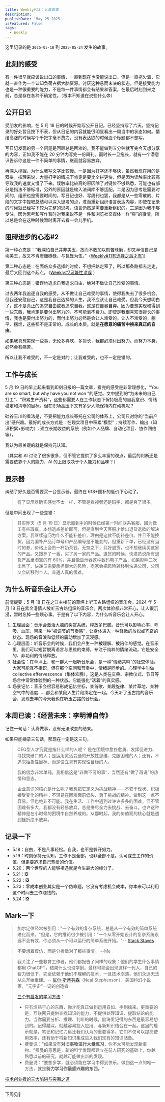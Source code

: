```yaml
---
title: Weekly#13：认真做事
description: 
publishDate: 'May 25 2025'
isFeatured: False
tags:
  - Weekly
---
```


这里记录的是 `2025-05-18` 到 `2025-05-24` 发生的故事。

## 此刻的感受

有一件很早就应该说出口的事情，一直到现在也没能说出口。但是一直拖欠着，它就一直作为一个认知负荷占据大脑资源。讨厌这种悬而未决的状态，但是接受能力也是一种很重要的能力，不是每一件事情都会有结果和答案，在最后时刻到来之前，总是存在各种不确定性。（根本不知道在说些什么😨）

## 公开日记

受朋友的影响，在 5 月 18 日的时候开始写公开日记。已经坚持写了六天。坚持记录的好处暂且按下不表，但从日记的内容就能很明显看出一周当中的状态如何。情绪高涨的时候写个千把字毫不费力，没有表达欲的时候连个标题都不想写。

写日记发现的另一个问题是回顾总是困难的，我不能做到五分钟就写完今天想分享的内容，正如我不能在 20 分钟内写完一份周刊。而时长一旦拖长，就有一个潜意识告诉你这是一件不简单的事情，继而就容易放弃。

再深入挖掘，为什么我写文字比较慢。一是因为打字还不够快，虽然我现在用的是双拼，按理来说，大量打字的情况下肯定是要比全拼更快，但是因为误触率比较高导致我的速度又慢了下来。误触率比较高的原因除了对键位不够熟悉，可能也有部分是指法不够标准，另外的原因就是输入法词库不够适配。二是因为思考是需要时间的，组织也是需要时间的，写日记也好、写周刊也罢，我都是从一些零散的、片段的文字中提取总结可以深入思考的点，进而重新组织语言表达内容，即使在记录的时候就已经写下较为完整的思考，语言仍然是需要重新组织的。三是因为我不够专注，因为思考和写作暂时对我来说不是一件和浏览社交媒体一样“爽”的事情，所以总是会在这种时候暂时离开去看一会儿手机。

## 阻碍进步的心态#2

第一种心态是：“我深怕自己并非美玉，故而不敢加以刻苦琢磨，却又半信自己是块美玉，故又不肯庸庸碌碌，与瓦砾为伍。”（[Weekly#11有选择之后才有1](https://harp83.us.kg/blog/250504-250510/#:~:text=%E8%BF%98%E5%9C%A8%E8%BA%AB%E8%BE%B9%E3%80%82-,%E9%98%BB%E7%A2%8D%E8%BF%9B%E6%AD%A5%E7%9A%84%E5%BF%83%E6%80%81,-%E2%80%9C%E6%88%91%E6%B7%B1%E6%80%95%E8%87%AA%E5%B7%B1)）

第二种心态是：在面临众多选择的时候，不想把路走窄了，所以那条路都去走走，最后又回到这个起点。（[Weekly#7可能性谬误](https://harp83.us.kg/blog/250330-250412/#:~:text=%E5%86%99%E5%91%A8%E5%88%8A%E4%B9%9F%E6%98%AF%EF%BC%81-,%E6%9C%AA%E6%9D%A5%E7%9A%84%E8%BF%B7%E8%8C%AB,-%E2%80%9C%E6%9C%AA%E6%9D%A5%E2%80%9D%E3%80%81%E2%80%9C%E8%BF%B7%E8%8C%AB%E2%80%9D%E8%BF%99) ）

第三种心态是：错误地追求自我追求自由，绝对不做让自己难受的事情。

过去两年我追逐自我的感受，从不做让自己难受的事情，使得我失去了很多机会。但我还安慰自己，这是我自己选择的人生，我不应该让自己难受。但我今天想明白了，这不是真正的追求自由或者追求自我，这是在自暴自弃。因为要想实现和得到一些东西，我肯定是要付出努力的，不可能毫不费力。即使是我很喜欢很擅长的事情，我也是要付出努力的，而付出努力必然是会让人难受的。让人不难受的，躺平、摆烂，这些都不是正常的。成长的本质，就是**在愿意的痛苦中换来真正的自由**。

如果我真想实现一些事，无论多喜欢、多擅长，我都必须付出努力。而努力本身，必然会有痛苦。

所以让我不难受的，不一定是对的；让我难受的，也不一定是错的。

## 工作与成长

5 月 19 日的早上起来看到即刻日报的一篇文章，看完的感受是非常理想化，“You are so smart, but why have you not won ”的感觉。文中提到的“为未来的自己打工”、“积累生产资料”，这些都需要人在工作状态下保持极高的自我意识、情绪稳定和清晰的目标。但在职场高压下又有多少人能保持内在动机呢？ 

硅谷王川的看法是，不要把能力成长寄托在公司的体系上，公司只对你的“当前产出”感兴趣。最好的成长方式是：在现实项目中积累“模型”；持续写作、输出（知识积累+影响力）；建立长期收益的系统（例如个人品牌、自动化项目、协作网络等）。

我认为最关键的就是保持元认知。 

（其实和 AI 讨论了很多很多，但不管它提供了多么丰富的观点，最后的判断还是需要依靠个人的能力，AI 的上限取决于个人能力和品味？）

## 显示器

纠结了好久是否需要买一台显示器，最终在 618+国补的低价下心动了。

> 有了显示器确实感觉不太一样，不管是看视频还是码字，都是爽了很多。

但是中间出现了一些差错：

> 其实昨天（5 月 19 日）显示器到手的时候已经第一时间联系客服，因为做工有些瑕疵。本想退点差价即可，但是直到今天客服才给出退货退款的解决方案。我继续追问为什么不能补差价，理由是这款不能补差价。并且不能换货，因为国补产品订单号和产品编号是不能变的。但重新下单，已经没有当时的券，价格上会贵一杯奶茶钱。无奈之下，只好退货，也不想继续买这家的产品。又搜罗了一番，买了另一家的产品。退货的时候，快递员说所有退货产品里淘宝的有 60%，并且像显示器这种数码电子产品，如果影响二次出售了，快递员需要承担很大的风险，商家会把风险转移到快递公司，公司又会转移到个人。普通人真的很难。 

## 为什么听音乐会让人开心

前情提要：5 月 18 日在之江主楼前的草坪上听玉古路组织的音乐会。2024 年 5 月 18 日在紫金港情人坡听玉古路组织的音乐会。两次体验都非常开心，让人很沉浸，暂时忘掉一些烦心事。于是有了以下内容，为什么听音乐会让人开心。

1. 生理层面：音乐会激活大脑的奖赏系统，释放多巴胺。音乐可以影响心率、呼吸、血压，带来一种“被调节的节奏感”，让身体进入一种轻微的放松或亢奋的状态。现场的音浪和低频的震动增加了沉浸感。 
2. 心理层面：听音乐会的时候，我们会产生一种被理解、被陪伴的感觉。在音乐里，我们可以短暂脱离语言与思维的束缚，专注于纯粹的情绪流动。它是安全的、非功利的情绪释放。
3. 社会性：在草坪上，和一群人一起听音乐会，是一种“情绪共鸣”的社交体验。大家可能互不相识，但在那个空间和节奏中，情绪是同步的。心理学中叫做 collective effervescence（集体欢腾），这是人类在庆典、宗教仪式、节日等场合中常常体验到的一种状态。它能强化“活着”的真实感。 
4. 场景记忆：音乐会很容易形成记忆坐标，某首歌、某段旋律、某片草地、某种空气中的温度……都会和某段人生片段绑定在一起。今天听了玉古路的音乐会，发现去年的今天我也在听玉古路的音乐会。 

## 本周已读：《经营未来：李明博自传》

记住一句话：认真做事，没有无法改变的结果。

如果只能摘录三句话，那现在一定是这三句。

> CEO型人才究竟是指什么样的人呢？
> 是在困境中愈挫愈勇、发挥促进力、寻找突破口的人；是运用灵活变通的开放性思维、克服困难的人；还有，不追求抽象性目标、而是设立具有实现性目标的人。

> 我的信念非常单纯，我相信这是“非做不可的事”，当然还有“做了再说”的热情和意志。

> 企业意识的核心是什么呢？我想把它定义为挑战精神——不安于现状、积极接受变化的精神；不轻易在困难面前低头、勇于挑战的精神。做到这一点不容易，但也绝非不可能。我在生活、工作中遇到过许许多多的困难，但不管困难有多大，我都没有轻易放弃，总是拼尽全力去挑战、去奋斗。也许这种精神是在小时候的困境中自然养成的。从那时起，我的价值观的核心就是遇到挫折绝不放弃。

## 记录一下
- 5.18：自由，不是凡事轻松。自我，也不是躲开努力。
- 5.19：时刻保持元认知，工作不是全部，也非全部不是。认可谋生工作的价值，但更要追求自己热爱的价值。
- 5.20：两个世界的人能够相遇就是今生最大的缘分了。
- 5.21：❎
- 5.22：❎
- 5.23：零成本创业其实是一个伪命题，它没有考虑机会成本，你本来可以利用这个时间去工作赚钱的。
- 5.24：❎
## Mark一下

> 加尔定律经常被引用："一个有效的复杂系统，总是从一个有效的简单系统进化而来。"但是，它的推论很少被引用："一个从零开始设计的复杂系统永远不会有效，你必须从一个可以运行的简单系统开始。"-- [Stack Staves](https://www.stackstaves.net/post/2023-12-07-theres-more-to-that/)

> 不要想着模仿，而是分析做对了那些事情。 --Me

 > 我关注了一些教育工作者，他们都报告了同样的现象：他们的学生什么事情都用 ChatGPT，结果什么也没学到。最终可能会出现这样一代人，自己的智力很低下，完全依赖于他们不理解的技术，一旦技术崩溃，他们永远无法从头开始重建。-- [尼尔·斯蒂芬森](https://simonwillison.net/2025/May/18/neal-stephenson/#atom-everything)（Neal Stephenson），美国科幻小说家，"元宇宙"一词的创造者

> [三个有启发的学习方法](https://www.ruanyifeng.com/blog/2022/04/weekly-issue-202.html)：
> - 只有烂熟于心的东西，你才能真正做到运用自如、手到擒来。更重要的是，互联网只提供查找知识的能力，不提供处理知识、提取结论的能力。当你需要分析、推理、判断的时候，脑海里记得的东西是最容易想到的。记得越深，就越容易投入应用、与新知识结合在一起。这里的启示就是，笔记和记忆力远比我们认为的重要得多。它们不仅可以提高使用效率，还有助于将新知识集成进入我们现有的知识储备。
> - 费曼说："如果没有**对旧事物进行大量练习**，你不太可能发现新事物。"费曼的意思是，新的科学发现都建立在前人研究的基础上，你越熟悉以前的研究，就越可能做出新的发现。
> - 费曼说："要想多学，就必须能在学习中得到快乐。做到这一点的唯一方法，就是**努力学习你最感兴趣的东西。**"

[技术创业者的三大陷阱与突围之道](https://manateelazycat.github.io/2025/05/20/tech-enterpretor/)

---
下周见👋